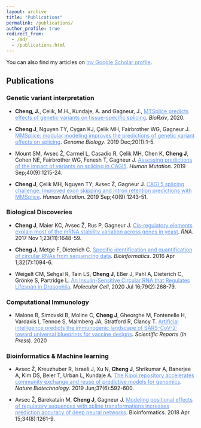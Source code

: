 ```yaml
---
layout: archive
title: "Publications"
permalink: /publications/
author_profile: true
redirect_from: 
  - /md/
  - /publications.html
---
```


You can also find my articles on <a style="color:CornflowerBlue" href="https://scholar.google.com/citations?user=nfCxSdcAAAAJ&hl=en">my Google Scholar profile</a>.


## Publications

### Genetic variant interpretation

+ **Cheng, J.**, Celik, M.H., Kundaje, A. and Gagneur, J., 
<a style="color:CornflowerBlue" style="color:CornflowerBlue" href="https://www.biorxiv.org/content/10.1101/2020.06.07.138453v1.abstract">MTSplice predicts effects of genetic variants on tissue-specific splicing</a>.
*BioRxiv*, 2020. 

+ **Cheng J**, Nguyen TY, Cygan KJ, Çelik MH, Fairbrother WG, Gagneur J. 
<a style="color:CornflowerBlue" href="https://genomebiology.biomedcentral.com/articles/10.1186/s13059-019-1653-z">MMSplice: modular modeling improves the predictions of genetic variant effects on splicing</a>.
*Genome Biology*. 2019 Dec;20(1):1-5.

+ Mount SM, Avsec Ž, Carmel L, Casadio R, Çelik MH, Chen K, **Cheng J**, Cohen NE, Fairbrother WG, Fenesh T, Gagneur J. 
<a style="color:CornflowerBlue" href="https://onlinelibrary.wiley.com/share/I8PPEAAFMKUADZWSXCBP?target=10.1002/humu.23869">Assessing predictions of the impact of variants on splicing in CAGI5</a>.
*Human Mutation*. 2019 Sep;40(9):1215-24.

+ **Cheng J**, Çelik MH, Nguyen TY, Avsec Ž, Gagneur J. 
<a style="color:CornflowerBlue" href="https://onlinelibrary.wiley.com/share/ZCUVMNIB2GTQQC5E4SVB?target=10.1002/humu.23788">CAGI 5 splicing challenge: Improved exon skipping and intron retention predictions with MMSplice</a>.
*Human Mutation*. 2019 Sep;40(9):1243-51.


### Biological Discoveries

+ **Cheng J**, Maier KC, Avsec Ž, Rus P, Gagneur J. 
<a style="color:CornflowerBlue" href="https://rnajournal.cshlp.org/content/23/11/1648">Cis-regulatory elements explain most of the mRNA stability variation across genes in yeast</a>.
*RNA*. 2017 Nov 1;23(11):1648-59.

+ **Cheng J**, Metge F, Dieterich C. 
<a style="color:CornflowerBlue" href="https://doi.org/10.1093/bioinformatics/btv656">Specific identification and quantification of circular RNAs from sequencing data</a>.
*Bioinformatics*. 2016 Apr 1;32(7):1094-6.


+ Weigelt CM, Sehgal R, Tain LS, **Cheng J**, Eßer J, Pahl A, Dieterich C, Grönke S, Partridge L. 
<a style="color:CornflowerBlue" href="https://www.sciencedirect.com/science/article/pii/S1097276520303968">An Insulin-Sensitive Circular RNA that Regulates Lifespan in Drosophila</a>. 
*Molecular Cell*, 2020 Jul 16;79(2):268-79.


### Computational Immunology

+ Malone B, Simovski B, Moline C, **Cheng J**, Gheorghe M, Fontenelle H, Vardaxis I, Tennoe S, Malmberg JA, Stratford R, Clancy T. 
<a style="color:CornflowerBlue" href="https://www.biorxiv.org/content/10.1101/2020.04.21.052084v1.abstract">Artificial intelligence predicts the immunogenic landscape of SARS-CoV-2: toward universal blueprints for vaccine designs</a>.
*Scientific Reports* (*In Press*). 2020


### Bioinformatics & Machine learning

+ Avsec Ž, Kreuzhuber R, Israeli J, Xu N, **Cheng J**, Shrikumar A, Banerjee A, Kim DS, Beier T, Urban L, Kundaje A. 
<a style="color:CornflowerBlue" href="https://www.nature.com/articles/s41587-019-0140-0">The Kipoi repository accelerates community exchange and reuse of predictive models for genomics</a>.
*Nature Biotechnology*. 2019 Jun;37(6):592-600.

+ Avsec Ž, Barekatain M, **Cheng J**, Gagneur J. 
<a style="color:CornflowerBlue" href="https://doi.org/10.1093/bioinformatics/btx727">Modeling positional effects of regulatory sequences with spline transformations increases prediction accuracy of deep neural networks</a>.
Bioinformatics. 2018 Apr 15;34(8):1261-9.
